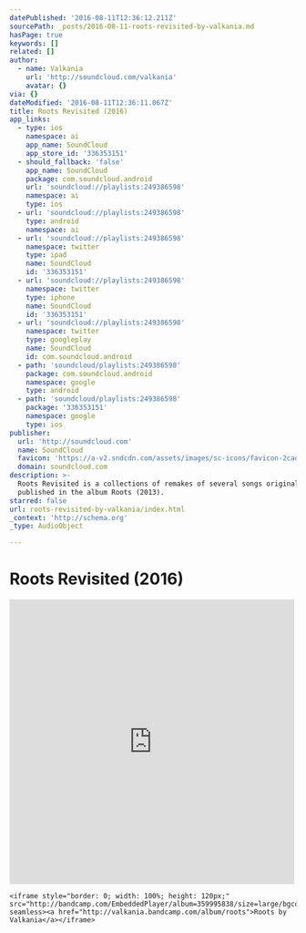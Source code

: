 ```yaml
---
datePublished: '2016-08-11T12:36:12.211Z'
sourcePath: _posts/2016-08-11-roots-revisited-by-valkania.md
hasPage: true
keywords: []
related: []
author:
  - name: Valkania
    url: 'http://soundcloud.com/valkania'
    avatar: {}
via: {}
dateModified: '2016-08-11T12:36:11.067Z'
title: Roots Revisited (2016)
app_links:
  - type: ios
    namespace: ai
    app_name: SoundCloud
    app_store_id: '336353151'
  - should_fallback: 'false'
    app_name: SoundCloud
    package: com.soundcloud.android
    url: 'soundcloud://playlists:249386598'
    namespace: ai
    type: ios
  - url: 'soundcloud://playlists:249386598'
    type: android
    namespace: ai
  - url: 'soundcloud://playlists:249386598'
    namespace: twitter
    type: ipad
    name: SoundCloud
    id: '336353151'
  - url: 'soundcloud://playlists:249386598'
    namespace: twitter
    type: iphone
    name: SoundCloud
    id: '336353151'
  - url: 'soundcloud://playlists:249386598'
    namespace: twitter
    type: googleplay
    name: SoundCloud
    id: com.soundcloud.android
  - path: 'soundcloud/playlists:249386598'
    package: com.soundcloud.android
    namespace: google
    type: android
  - path: 'soundcloud/playlists:249386598'
    package: '336353151'
    namespace: google
    type: ios
publisher:
  url: 'http://soundcloud.com'
  name: SoundCloud
  favicon: 'https://a-v2.sndcdn.com/assets/images/sc-icons/favicon-2cadd14b.ico'
  domain: soundcloud.com
description: >-
  Roots Revisited is a collections of remakes of several songs originally
  published in the album Roots (2013).
starred: false
url: roots-revisited-by-valkania/index.html
_context: 'http://schema.org'
_type: AudioObject

---
```

# Roots Revisited (2016)

<iframe src="https://cdn.embedly.com/widgets/media.html?src=https%3A%2F%2Fw.soundcloud.com%2Fplayer%2F%3Fvisual%3Dtrue%26url%3Dhttp%253A%252F%252Fapi.soundcloud.com%252Fplaylists%252F249386598%26show_artwork%3Dtrue&amp;url=https%3A%2F%2Fsoundcloud.com%2Fvalkania%2Fsets%2Froots-revisited&amp;image=http%3A%2F%2Fi1.sndcdn.com%2Fartworks-000175875552-5w3boc-t500x500.jpg&amp;key=b7d04c9b404c499eba89ee7072e1c4f7&amp;type=text%2Fhtml&amp;schema=soundcloud" width="500" height="500" scrolling="no" frameborder="0" allowfullscreen="" style=""></iframe>

    <iframe style="border: 0; width: 100%; height: 120px;" src="http://bandcamp.com/EmbeddedPlayer/album=359995838/size=large/bgcol=ffffff/linkcol=0687f5/tracklist=false/artwork=small/transparent=true/" seamless><a href="http://valkania.bandcamp.com/album/roots">Roots by Valkania</a></iframe>